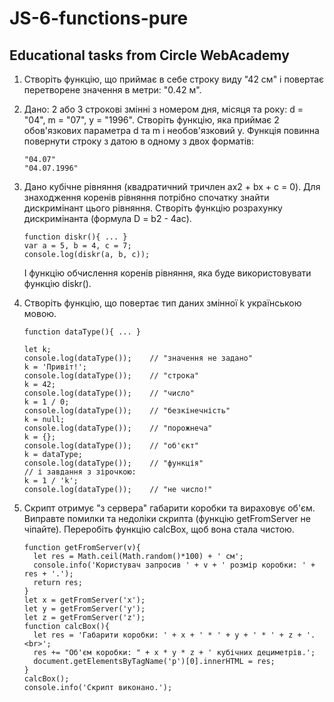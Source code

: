 # JS-6-functions-pure

## Educational tasks from Circle WebAcademy

1. Створіть функцію, що приймає в себе строку виду "42 см" і повертає перетворене значення в метри: "0.42 м".

2. Дано: 2 або 3 строкові змінні з номером дня, місяця та року: d = "04", m = "07", y = "1996". Створіть функцію, яка приймає 2 обов'язкових параметра d та m і необов'язковий y. Функція повинна повернути строку з датою в одному з двох форматів:
	```
	"04.07"
	"04.07.1996"
	```

3. Дано кубічне рівняння (квадратичний тричлен ax2 + bx + c = 0). Для знаходження коренів рівняння потрібно спочатку знайти дискримінант цього рівняння. Створіть функцію розрахунку дискримінанта (формула D = b2 - 4ac).
	```
	function diskr(){ ... }
	var a = 5, b = 4, c = 7;
	console.log(diskr(a, b, c));
	```
	І функцію обчислення коренів рівняння, яка буде використовувати функцію diskr().

4. Створіть функцію, що повертає тип даних змінної k українською мовою.
	```
	function dataType(){ ... }

	let k;
	console.log(dataType());    // "значення не задано"
	k = 'Привіт!';
	console.log(dataType());    // "строка"
	k = 42;
	console.log(dataType());    // "число"
	k = 1 / 0;
	console.log(dataType());    // "безкінечність"
	k = null;
	console.log(dataType());    // "порожнеча"
	k = {};
	console.log(dataType());    // "об'єкт"
	k = dataType;
	console.log(dataType());    // "функція"
	// і завдання з зірочкою:
	k = 1 / 'k';
	console.log(dataType());    // "не число!"
	```

5. Скрипт отримує "з сервера" габарити коробки та вираховує об'єм. Виправте помилки та недоліки скрипта (функцію getFromServer не чіпайте). Переробіть функцію calcBox, щоб вона стала чистою.
	```
	function getFromServer(v){
	  let res = Math.ceil(Math.random()*100) + ' см';
	  console.info('Користувач запросив ' + v + ' розмір коробки: ' + res + '.');
	  return res;
	}
	let x = getFromServer('x');
	let y = getFromServer('y');
	let z = getFromServer('z');
	function calcBox(){
	  let res = 'Габарити коробки: ' + x + ' * ' + y + ' * ' + z + '.<br>';
	  res += "Об'єм коробки: " + x * y * z + ' кубічних дециметрів.';
	  document.getElementsByTagName('p')[0].innerHTML = res;
	}
	calcBox();
	console.info('Скрипт виконано.');
	```